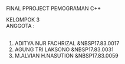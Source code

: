 FINAL PPROJECT PEMOGRAMAN C++<BR>
  
KELOMPOK 3<BR>
ANGGOTA :<BR>
<BR>
1. ADITYA NUR FACHRIZAL &NBSP17.83.0017 <BR>
2. AGUNG TRI LAKSONO  &NBSP17.83.0031 <BR>
3. M.ALVIAN H.NASUTION &NBSP17.83.0059 <BR>
<BR>


